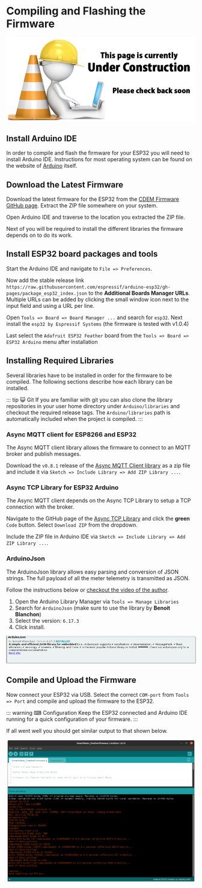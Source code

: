 # Compiling and Flashing the Firmware

![UNDER CONSTRUCTION](./images/underconstruction.jpg)

<!-- Maybe a nice image here of arduino ide with arrow to our PCB -->

## Install Arduino IDE

In order to compile and flash the firmware for your ESP32 you will need to install Arduino IDE. Instructions for most operating system can be found on the website of [Arduino](https://www.arduino.cc/en/Guide) itself.

## Download the Latest Firmware

Download the latest firmware for the ESP32 from the [CDEM Firmware GitHub page](https://github.com/connected-digital-energy-meter/cdem_firmware/releases). Extract the ZIP file somewhere on your system.

Open Arduino IDE and traverse to the location you extracted the ZIP file.

Next of you will be required to install the different libraries the firmware depends on to do its work.

## Install ESP32 board packages and tools

Start the Arduino IDE and navigate to `File => Preferences`.

Now add the stable release link `https://raw.githubusercontent.com/espressif/arduino-esp32/gh-pages/package_esp32_index.json` to the **Additional Boards Manager URLs**. Multiple URLs can be added by clicking the small window icon next to the input field and using a URL per line.

Open `Tools => Board => Board Manager ...` and search for `esp32`. Next install the `esp32 by Espressif Systems` (the firmware is tested with v1.0.4)

Last select the `Adafruit ESP32 Feather` board from the `Tools => Board => ESP32 Arduino` menu after installation

## Installing Required Libraries

Several libraries have to be installed in order for the firmware to be compiled. The following sections describe how each library can be installed.

::: tip 😺 Git
If you are familiar with git you can also clone the library repositories in your user home directory under `Arduino/libraries` and checkout the required release tags. The `Arduino/libraries` path is automatically included when the project is compiled.
:::

### Async MQTT client for ESP8266 and ESP32

The Async MQTT client library allows the firmware to connect to an MQTT broker and publish messages.

Download the `v0.8.1` release of the [Async MQTT Client library](https://github.com/marvinroger/async-mqtt-client/releases) as a zip file and include it via `Sketch => Include Library => Add ZIP Library ...`.

### Async TCP Library for ESP32 Arduino

The Async MQTT client depends on the Async TCP Library to setup a TCP connection with the broker.

Navigate to the GitHub page of the [Async TCP Library](https://github.com/me-no-dev/AsyncTCP) and click the **green** `Code` button. Select `Download ZIP` from the dropdown.

Include the ZIP file in Arduino IDE via `Sketch => Include Library => Add ZIP Library ...`.

### ArduinoJson

The ArduinoJson library allows easy parsing and conversion of JSON strings. The full payload of all the meter telemetry is transmitted as JSON. 

Follow the instructions below or [checkout the video of the author](https://www.youtube.com/watch?v=GUTpaY1YaXo&feature=youtu.be).

1. Open the Arduino Library Manager via `Tools => Manage Libraries`
2. Search for `ArduinoJson` (make sure to use the library by **Benoit Blanchon**)
3. Select the version: `6.17.3 `
4. Click install.

![ArduinoJson](./images/arduino_json.png)

## Compile and Upload the Firmware

Now connect your ESP32 via USB. Select the correct `COM-port` from `Tools => Port` and compile and upload the firmware to the ESP32.

::: warning ⌨ Configuration
Keep the ESP32 connected and Arduino IDE running for a quick configuration of your firmware.
:::

If all went well you should get similar output to that shown below.

![Successful compilation](./images/compiled_succesfully.png)
